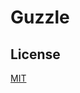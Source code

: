 Guzzle
====================

## License

[MIT](https://github.com/isfinite/gulp-dev-env/blob/master/LICENSE)